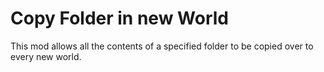 # Copy Folder in new World

This mod allows all the contents of a specified folder to be copied over to every new world.